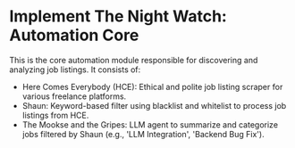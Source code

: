 # Implement The Night Watch: Automation Core

This is the core automation module responsible for discovering and analyzing job listings. It consists of:
- Here Comes Everybody (HCE): Ethical and polite job listing scraper for various freelance platforms.
- Shaun: Keyword-based filter using blacklist and whitelist to process job listings from HCE.
- The Mookse and the Gripes: LLM agent to summarize and categorize jobs filtered by Shaun (e.g., 'LLM Integration', 'Backend Bug Fix').
